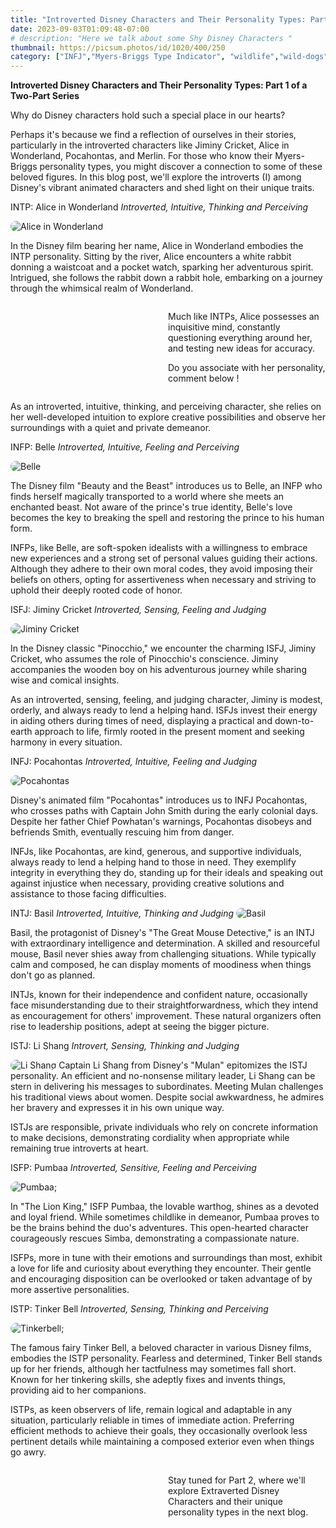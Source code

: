 ```yaml
---
title: "Introverted Disney Characters and Their Personality Types: Part 1 of a Two-Part Series"
date: 2023-09-03T01:09:48-07:00
# description: "Here we talk about some Shy Disney Characters "
thumbnail: https://picsum.photos/id/1020/400/250
category: ["INFJ","Myers-Briggs Type Indicator", "wildlife","wild-dogs","pets","animal-welfare"]
---
```



<!-- This is **bold** text, and this is *emphasized* text.

Visit the [Hugo](https://gohugo.io) website! -->

<!-- https://beaconstreetusa.com/wp/introverted-disney-characters-and-their-personality-types-part-1-of-a-two-part-series/ -->

**Introverted Disney Characters and Their Personality Types: Part 1 of a Two-Part Series**

Why do Disney characters hold such a special place in our hearts? 

Perhaps it's because we find a reflection of ourselves in their stories, particularly in the introverted characters like Jiminy Cricket, Alice in Wonderland, Pocahontas, and Merlin. For those who know their Myers-Briggs personality types, you might discover a connection to some of these beloved figures. In this blog post, we'll explore the introverts (I) among Disney's vibrant animated characters and shed light on their unique traits.

INTP: Alice in Wonderland
*Introverted, Intuitive, Thinking and Perceiving*

![Alice in Wonderland](/AliceINTP.jpg)

In the Disney film bearing her name, Alice in Wonderland embodies the INTP personality. Sitting by the river, Alice encounters a white rabbit donning a waistcoat and a pocket watch, sparking her adventurous spirit. Intrigued, she follows the rabbit down a rabbit hole, embarking on a journey through the whimsical realm of Wonderland. 


<style>
    .container {
        display: flex;
        flex-wrap: wrap;
    }
    .image {
        order: 1;
    }
    .textspace {
        order: 2;
    }
    .text {
        order: 3;
    }
    @media (min-width: 768px) {
        .image {
            order: 1;
            width: 45%;
        }
        .textspace {
            order: 2;
            width: 5%;
        }
        .text {
            order: 3;
            width: 50%;
        }
    }
    img {
        border-radius: 10px;
    }
</style>

<!-- <img src="/images/cc1.gif" alt=""> -->
<div class="container">
    <div class="image">
        <a href="https://mb102.com/lnk.asp?o=9570&c=116306&a=695290&k=1A84C0DEB2A9C2E51159AF5897F12683&l=9133" target="_blank">
        <!-- <img src="https://maxbounty.com/resources/getimage.asp?a=695290&m=2770&o=9570&i=116306.dat" alt=""> -->
        <img src="/images/cc1.gif" alt="">
        </a>
        
</div>
    <div class="textspace"></div>
    <div class="text">
<p>
Much like INTPs, Alice possesses an inquisitive mind, constantly questioning everything around her, and testing new ideas for accuracy. 

Do you associate with her personality, comment below !
</p>
    </div>
</div>

As an introverted, intuitive, thinking, and perceiving character, she relies on her well-developed intuition to explore creative possibilities and observe her surroundings with a quiet and private demeanor.



<!-- {{< 

leftbannertop src="/images/cc1.gif" 

text1="" 

text2=""

>}} -->


INFP: Belle
*Introverted, Intuitive, Feeling and Perceiving*

![Belle](/belleINFP.jpg)

The Disney film "Beauty and the Beast" introduces us to Belle, an INFP who finds herself magically transported to a world where she meets an enchanted beast. Not aware of the prince's true identity, Belle's love becomes the key to breaking the spell and restoring the prince to his human form. 

INFPs, like Belle, are soft-spoken idealists with a willingness to embrace new experiences and a strong set of personal values guiding their actions. Although they adhere to their own moral codes, they avoid imposing their beliefs on others, opting for assertiveness when necessary and striving to uphold their deeply rooted code of honor.



ISFJ: Jiminy Cricket 
*Introverted, Sensing, Feeling and Judging*

![Jiminy Cricket](/JiminyCricketISFJ.jpg)

In the Disney classic "Pinocchio," we encounter the charming ISFJ, Jiminy Cricket, who assumes the role of Pinocchio's conscience. Jiminy accompanies the wooden boy on his adventurous journey while sharing wise and comical insights. 

As an introverted, sensing, feeling, and judging character, Jiminy is modest, orderly, and always ready to lend a helping hand. ISFJs invest their energy in aiding others during times of need, displaying a practical and down-to-earth approach to life, firmly rooted in the present moment and seeking harmony in every situation.


INFJ: Pocahontas 
*Introverted, Intuitive, Feeling and Judging*

![Pocahontas](/PocahantasINFJ.jpg)

Disney's animated film "Pocahontas" introduces us to INFJ Pocahontas, who crosses paths with Captain John Smith during the early colonial days. Despite her father Chief Powhatan's warnings, Pocahontas disobeys and befriends Smith, eventually rescuing him from danger. 

INFJs, like Pocahontas, are kind, generous, and supportive individuals, always ready to lend a helping hand to those in need. They exemplify integrity in everything they do, standing up for their ideals and speaking out against injustice when necessary, providing creative solutions and assistance to those facing difficulties.


INTJ: Basil
*Introverted, Intuitive, Thinking and Judging*
![Basil](/BasilINTJ.jpg)

Basil, the protagonist of Disney's "The Great Mouse Detective," is an INTJ with extraordinary intelligence and determination. A skilled and resourceful mouse, Basil never shies away from challenging situations. While typically calm and composed, he can display moments of moodiness when things don't go as planned. 

INTJs, known for their independence and confident nature, occasionally face misunderstanding due to their straightforwardness, which they intend as encouragement for others' improvement. These natural organizers often rise to leadership positions, adept at seeing the bigger picture.

ISTJ: Li Shang
*Introvert, Sensing, Thinking and Judging*

![Li Shang](/li-shangISTJ.jpg)
Captain Li Shang from Disney's "Mulan" epitomizes the ISTJ personality. An efficient and no-nonsense military leader, Li Shang can be stern in delivering his messages to subordinates. Meeting Mulan challenges his traditional views about women. Despite social awkwardness, he admires her bravery and expresses it in his own unique way. 

ISTJs are responsible, private individuals who rely on concrete information to make decisions, demonstrating cordiality when appropriate while remaining true introverts at heart.


ISFP: Pumbaa 
*Introverted, Sensitive, Feeling and Perceiving*

![Pumbaa](/PumbaaISFP-1.png);

In "The Lion King," ISFP Pumbaa, the lovable warthog, shines as a devoted and loyal friend. While sometimes childlike in demeanor, Pumbaa proves to be the brains behind the duo's adventures. This open-hearted character courageously rescues Simba, demonstrating a compassionate nature. 

ISFPs, more in tune with their emotions and surroundings than most, exhibit a love for life and curiosity about everything they encounter. Their gentle and encouraging disposition can be overlooked or taken advantage of by more assertive personalities.

ISTP: Tinker Bell 
*Introverted, Sensing, Thinking and Perceiving*

![Tinkerbell](/TinkerbellISTP.jpg);

The famous fairy Tinker Bell, a beloved character in various Disney films, embodies the ISTP personality. Fearless and determined, Tinker Bell stands up for her friends, although her tactfulness may sometimes fall short. Known for her tinkering skills, she adeptly fixes and invents things, providing aid to her companions. 

ISTPs, as keen observers of life, remain logical and adaptable in any situation, particularly reliable in times of immediate action. Preferring efficient methods to achieve their goals, they occasionally overlook less pertinent details while maintaining a composed exterior even when things go awry.

<div class="container">
    <div class="image">
        <a href="https://mb102.com/lnk.asp?o=9570&c=116306&a=695290&k=1A84C0DEB2A9C2E51159AF5897F12683&l=9133" target="_blank">
        <!-- <img src="https://maxbounty.com/resources/getimage.asp?a=695290&m=2770&o=9570&i=116306.dat" alt=""> -->
        <img src="/images/cc1.gif" alt="">
        </a>
        
</div>
    <div class="textspace"></div>
    <div class="text">
<p>
Stay tuned for Part 2, where we'll explore Extraverted Disney Characters and their unique personality types in the next blog.
</p>
    </div>
</div>

<!-- <div style="background-color: #FFD1DC; border-radius: 9px;">
Do you know the unusual pattern of signals men look for in a romantic relationship ? Is there anything I can to to bring back that lost spark that is backed by research ? 

Read my next blog : <a id="aflink" href="/wp/what-makes-him-want-only-you" class="two" target="_blank" title="Video : This is the “secret ingredient” to his lasting commitment">here</a>.</br></br>It explains the <a id="aflink" href="/wp/what-makes-him-want-only-you" class="two" target="_blank" title="Video : This is the “secret ingredient” to his lasting commitment">#1 hidden signal</a> that either repels a man or makes 
him feel irresistibly attracted to you.
</div> -->

<!-- 
<big><pre>
Why does he treat me like a doormat ? 
What can I do to bring back the spark? 
<a id="aflink" href="/wp/what-makes-him-want-only-you/" class="two" target="_blank" title="This is the “secret ingredient” to his lasting commitment">Check out our most read article and find out!</a>.
</pre></big> -->